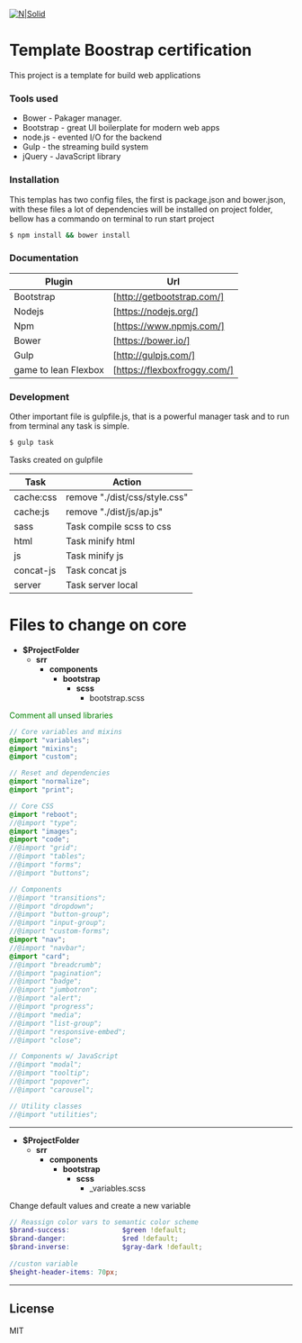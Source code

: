 [![N|Solid](http://gameudi.com/wp-content/uploads/2017/05/cropped-site.png)](http://gameudi.com/index.php/2017/06/01/curso-css/)

# Template Boostrap certification

This project is a template for build web applications

### Tools used
 
* Bower - Pakager manager.
* Bootstrap - great UI boilerplate for modern web apps
* node.js - evented I/O for the backend 
* Gulp - the streaming build system 
* jQuery - JavaScript library

### Installation

This templas has two config files, the first is package.json and bower.json, with these files a lot of dependencies will be installed on project folder, bellow has a commando on terminal to run start project 

```sh
$ npm install && bower install 
```

### Documentation
 

| Plugin | Url |
| ------ | ------ |
| Bootstrap | [http://getbootstrap.com/]  |
| Nodejs | [https://nodejs.org/] |
| Npm | [https://www.npmjs.com/] |
| Bower |[https://bower.io/] |
| Gulp | [http://gulpjs.com/] | 
| game to lean Flexbox | [https://flexboxfroggy.com/] | 


### Development

Other important file is gulpfile.js, that is a powerful manager task and to run from terminal any task is simple.

```sh
$ gulp task
```
Tasks created on gulpfile

 | Task | Action |
| ------ | ------ |
| cache:css | remove "./dist/css/style.css" |
| cache:js  | remove "./dist/js/ap.js" |
| sass | Task compile scss to css |
| html | Task minify html|
| js |Task minify js | 
| concat-js | Task concat js  |
| server | Task server local|


Files to change on core 
=========================

  * **$ProjectFolder**
     * **srr**
       * **components**
           * **bootstrap**
             * **scss**
               * bootstrap.scss

<font color="green">Comment all unsed libraries</font>                        
```scss
// Core variables and mixins
@import "variables";
@import "mixins";
@import "custom";

// Reset and dependencies
@import "normalize";
@import "print";

// Core CSS
@import "reboot";
//@import "type";
@import "images";
@import "code";
//@import "grid";
//@import "tables";
//@import "forms";
//@import "buttons";

// Components
//@import "transitions";
//@import "dropdown";
//@import "button-group";
//@import "input-group";
//@import "custom-forms";
@import "nav";
//@import "navbar";
@import "card";
//@import "breadcrumb";
//@import "pagination";
//@import "badge";
//@import "jumbotron";
//@import "alert";
//@import "progress";
//@import "media";
//@import "list-group";
//@import "responsive-embed";
//@import "close";

// Components w/ JavaScript
//@import "modal";
//@import "tooltip";
//@import "popover";
//@import "carousel";

// Utility classes
//@import "utilities";
```
---

  * **$ProjectFolder**
     * **srr**
       * **components**
           * **bootstrap**
             * **scss**
               * _variables.scss

Change default values and create a new variable
 
```scss
// Reassign color vars to semantic color scheme
$brand-success:             $green !default; 
$brand-danger:              $red !default;
$brand-inverse:             $gray-dark !default;
 
//custon variable
$height-header-items: 70px;
```

---
License
----

MIT



[//]: # (These are reference links used in the body of this note and get stripped out when the markdown processor does its job. There is no need to format nicely because it shouldn't be seen. Thanks SO - http://stackoverflow.com/questions/4823468/store-comments-in-markdown-syntax)


   [dill]: <https://github.com/joemccann/dillinger>
   [git-repo-url]: <https://github.com/joemccann/dillinger.git>
   [john gruber]: <http://daringfireball.net>
   [df1]: <http://daringfireball.net/projects/markdown/>
   [markdown-it]: <https://github.com/markdown-it/markdown-it>
   [Ace Editor]: <http://ace.ajax.org>
   [node.js]: <http://nodejs.org>
   [Twitter Bootstrap]: <http://twitter.github.com/bootstrap/>
   [jQuery]: <http://jquery.com>
   [@tjholowaychuk]: <http://twitter.com/tjholowaychuk>
   [express]: <http://expressjs.com>
   [AngularJS]: <http://angularjs.org>
   [Gulp]: <http://gulpjs.com>

   [PlDb]: <https://github.com/joemccann/dillinger/tree/master/plugins/dropbox/README.md>
   [PlGh]: <https://github.com/joemccann/dillinger/tree/master/plugins/github/README.md>
   [PlGd]: <https://github.com/joemccann/dillinger/tree/master/plugins/googledrive/README.md>
   [PlOd]: <https://github.com/joemccann/dillinger/tree/master/plugins/onedrive/README.md>
   [PlMe]: <https://github.com/joemccann/dillinger/tree/master/plugins/medium/README.md>
   [PlGa]: <https://github.com/RahulHP/dillinger/blob/master/plugins/googleanalytics/README.md>

